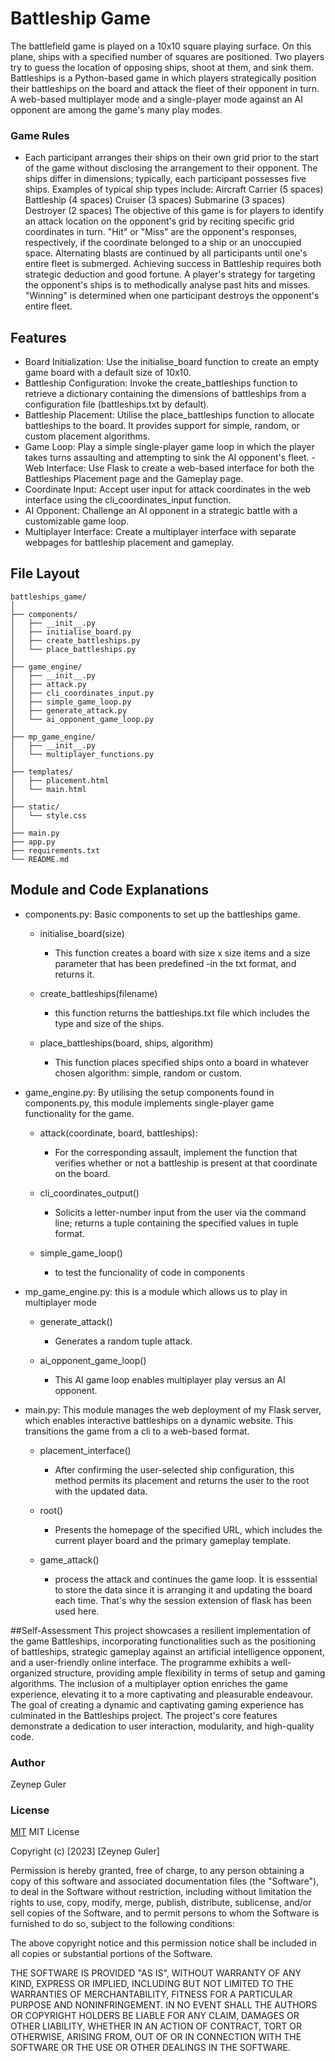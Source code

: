 # Battleship Game

The battlefield game is played on a 10x10 square playing surface. On this plane, ships with a specified number of squares are positioned. Two players try to guess the location of opposing ships, shoot at them, and sink them. Battleships is a Python-based game in which players strategically position their battleships on the board and attack the fleet of their opponent in turn. A web-based multiplayer mode and a single-player mode against an AI opponent are among the game's many play modes.


### Game Rules
- Each participant arranges their ships on their own grid prior to the start of the game without disclosing the arrangement to their opponent. The ships differ in dimensions; typically, each participant possesses five ships. Examples of typical ship types include:
Aircraft Carrier (5 spaces)
Battleship (4 spaces)
Cruiser (3 spaces)
Submarine (3 spaces)
Destroyer (2 spaces)
The objective of this game is for players to identify an attack location on the opponent's grid by reciting specific grid coordinates in turn. "Hit" or "Miss" are the opponent's responses, respectively, if the coordinate belonged to a ship or an unoccupied space. Alternating blasts are continued by all participants until one's entire fleet is submerged.
Achieving success in Battleship requires both strategic deduction and good fortune. A player's strategy for targeting the opponent's ships is to methodically analyse past hits and misses. 
"Winning" is determined when one participant destroys the opponent's entire fleet. 


## Features
- Board Initialization: Use the initialise_board function to create an empty game board with a default size of 10x10.
- Battleship Configuration: Invoke the create_battleships function to retrieve a dictionary containing the dimensions of battleships from a configuration file (battleships.txt by default).
- Battleship Placement: Utilise the place_battleships function to allocate battleships to the board. It provides support for simple, random, or custom placement algorithms.
- Game Loop: Play a simple single-player game loop in which the player takes turns assaulting and attempting to sink the AI opponent's fleet.
-Web Interface: Use Flask to create a web-based interface for both the Battleships Placement page and the Gameplay page.
- Coordinate Input: Accept user input for attack coordinates in the web interface using the cli_coordinates_input function.
- AI Opponent: Challenge an AI opponent in a strategic battle with a customizable game loop.
- Multiplayer Interface: Create a multiplayer interface with separate webpages for battleship placement and gameplay.


## File Layout
```
battleships_game/
│
├── components/
│   ├── __init__.py
│   ├── initialise_board.py
│   ├── create_battleships.py
│   └── place_battleships.py
│
├── game_engine/
│   ├── __init__.py
│   ├── attack.py
│   ├── cli_coordinates_input.py
│   ├── simple_game_loop.py
│   ├── generate_attack.py
│   └── ai_opponent_game_loop.py
│
├── mp_game_engine/
│   ├── __init__.py
│   └── multiplayer_functions.py
│
├── templates/
│   ├── placement.html
│   └── main.html
│
├── static/
│   └── style.css
│
├── main.py
├── app.py
├── requirements.txt
└── README.md
```

## Module and Code Explanations

- components.py: Basic components to set up the battleships game.

  - initialise_board(size)
    - This function creates a board with size x size items and a size parameter that has been predefined -in the txt format, and returns it.

  - create_battleships(filename)
    - this function returns the battleships.txt file which includes the type and size of the ships.

  - place_battleships(board, ships, algorithm)
    - This function places specified ships onto a board in whatever 
    chosen algorithm: simple, random or custom.


- game_engine.py: By utilising the setup components found in components.py, this module implements single-player game functionality for the game. 

  - attack(coordinate, board, battleships):
    -  For the corresponding assault, implement the function that verifies whether or not a battleship is present at that coordinate on the board.

  - cli_coordinates_output()
    - Solicits a letter-number input from the user via the command line; returns a tuple containing the specified values in tuple format.

  - simple_game_loop()
    - to test the funcionality of code in components


- mp_game_engine.py: this is a module which allows us to play in multiplayer mode

  - generate_attack()
    - Generates a random tuple attack.

  - ai_opponent_game_loop()
    - This AI game loop enables multiplayer play versus an AI opponent.

- main.py: This module manages the web deployment of my Flask server, which enables interactive battleships on a dynamic website. This transitions the game from a cli to a web-based format.

  - placement_interface()
    - After confirming the user-selected ship configuration, this method permits its placement and returns the user to the root with the updated data.

  - root()
    - Presents the homepage of the specified URL, which includes the current player board and the primary gameplay template.

  - game_attack()
    - process the attack and continues the game loop. İt is esssential to store the data since it is arranging it and updating the board each time. That's why the session extension of flask has been used here. 

##Self-Assessment
This project showcases a resilient implementation of the game Battleships, incorporating functionalities such as the positioning of battleships, strategic gameplay against an artificial intelligence opponent, and a user-friendly online interface. The programme exhibits a well-organized structure, providing ample flexibility in terms of setup and gaming algorithms. The inclusion of a multiplayer option enriches the game experience, elevating it to a more captivating and pleasurable endeavour. The goal of creating a dynamic and captivating gaming experience has culminated in the Battleships project. The project's core features demonstrate a dedication to user interaction, modularity, and high-quality code.


### Author
Zeynep Guler

### License
[MIT](https://choosealicense.com/licenses/mit/)
MIT License

Copyright (c) [2023] [Zeynep Guler]

Permission is hereby granted, free of charge, to any person obtaining a copy
of this software and associated documentation files (the "Software"), to deal
in the Software without restriction, including without limitation the rights
to use, copy, modify, merge, publish, distribute, sublicense, and/or sell
copies of the Software, and to permit persons to whom the Software is
furnished to do so, subject to the following conditions:

The above copyright notice and this permission notice shall be included in all
copies or substantial portions of the Software.

THE SOFTWARE IS PROVIDED "AS IS", WITHOUT WARRANTY OF ANY KIND, EXPRESS OR
IMPLIED, INCLUDING BUT NOT LIMITED TO THE WARRANTIES OF MERCHANTABILITY,
FITNESS FOR A PARTICULAR PURPOSE AND NONINFRINGEMENT. IN NO EVENT SHALL THE
AUTHORS OR COPYRIGHT HOLDERS BE LIABLE FOR ANY CLAIM, DAMAGES OR OTHER
LIABILITY, WHETHER IN AN ACTION OF CONTRACT, TORT OR OTHERWISE, ARISING FROM,
OUT OF OR IN CONNECTION WITH THE SOFTWARE OR THE USE OR OTHER DEALINGS IN THE
SOFTWARE.
